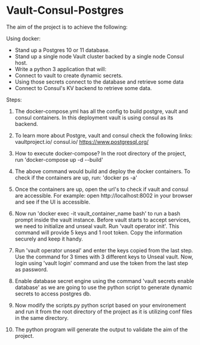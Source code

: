 # Vault-Consul-Postgres

The aim of the project is to achieve the following:

Using docker:
- Stand up a Postgres 10 or 11 database.
- Stand up a single node Vault cluster backed by a single node Consul host.
- Write a python 3 application that will:
- Connect to vault to create dynamic secrets.
- Using those secrets connect to the database and retrieve some data
- Connect to Consul's KV backend to retrieve some data.

Steps:
1. The docker-compose.yml has all the config to build postgre, vault and consul containers. In this deployment vault is using    consul as its backend. 

2. To learn more about Postgre, vault and consul check the following links:
vaultproject.io/
consul.io/
https://www.postgresql.org/

3. How to execute docker-compose?
 In the root directory of the project, run 'docker-compose up -d --build'
 
4. The above command would build and deploy the docker containers. To check if the containers are up, run: 'docker ps -a'

5. Once the containers are up, open the url's to check if vault and consul are accessible. For example: open http://localhost:8002 in your browser and see if the UI is accessible.

6. Now run 'docker exec -it vault_container_name bash' to run a bash prompt inside the vault instance. Before vault starts to accept services, we need to initialize and unseal vault. Run 'vault operator init'. This command will provide 5 keys and 1 root token. Copy the information securely and keep it handy.

7. Run 'vault operator unseal' and enter the keys copied from the last step. Use the command for 3 times with 3 different keys to Unseal vault. Now, login using 'vault login' command and use the token from the last step as password.

8. Enable database secret engine using the command 'vault secrets enable database' as we are going to use the python script to generate dynamic secrets to access postgres db.

9. Now modify the scripts.py python script based on your environement and run it from the root directory of the project as it is utilizing conf files in the same directory.

10. The python program will generate the output to validate the aim of the project.

